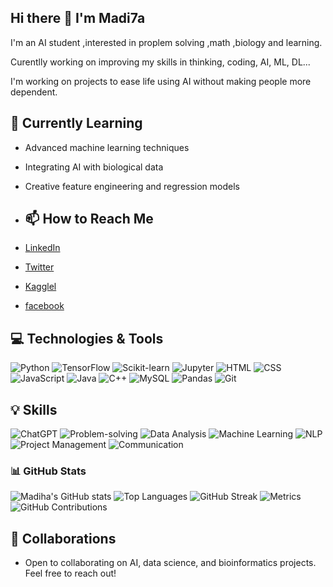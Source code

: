 ## Hi there 👋 I'm Madi7a 
I'm an AI student ,interested in proplem solving ,math ,biology and learning.

Curentlly working on improving my skills in thinking, coding, AI, ML, DL...

 I'm working on projects to ease life using AI without making people more dependent.

 ## 🌱 Currently Learning
- Advanced machine learning techniques
- Integrating AI with biological data
- Creative feature engineering and regression models

- ## 📫 How to Reach Me
- [LinkedIn](https://www.linkedin.com/in/madihasaeid)
- [Twitter](https://x.com/madiha80118057)
- [Kagglel](https:/www.kaggle.com/madihasaeidfarouq)
- [facebook](https://www.facebook.com/madihasaeid1712) 


## 💻 Technologies & Tools
![Python](https://img.shields.io/badge/Python-3776AB?style=flat&logo=python&logoColor=white)
![TensorFlow](https://img.shields.io/badge/TensorFlow-FF6F00?style=flat&logo=tensorflow&logoColor=white)
![Scikit-learn](https://img.shields.io/badge/Scikit--learn-F7931E?style=flat&logo=scikit-learn&logoColor=white)
![Jupyter](https://img.shields.io/badge/Jupyter-F37626?style=flat&logo=jupyter&logoColor=white)
![HTML](https://img.shields.io/badge/HTML-E34F26?style=flat&logo=html5&logoColor=white)
![CSS](https://img.shields.io/badge/CSS-1572B6?style=flat&logo=css3&logoColor=white)
![JavaScript](https://img.shields.io/badge/JavaScript-F7DF1E?style=flat&logo=javascript&logoColor=black)
![Java](https://img.shields.io/badge/Java-007396?style=flat&logo=java&logoColor=white)
![C++](https://img.shields.io/badge/C++-00599C?style=flat&logo=cplusplus&logoColor=white)
![MySQL](https://img.shields.io/badge/MySQL-4479A1?style=flat&logo=mysql&logoColor=white)
![Pandas](https://img.shields.io/badge/Pandas-150458?style=flat&logo=pandas&logoColor=white)
![Git](https://img.shields.io/badge/Git-F05032?style=flat&logo=git&logoColor=white)

## 💡 Skills
![ChatGPT](https://img.shields.io/badge/ChatGPT-00A3E0?style=flat&logo=openai&logoColor=white)
![Problem-solving](https://img.shields.io/badge/Problem--Solving-4D7A8C?style=flat&logo=brain&logoColor=white)
![Data Analysis](https://img.shields.io/badge/Data--Analysis-4B92DB?style=flat&logo=python&logoColor=white)
![Machine Learning](https://img.shields.io/badge/Machine--Learning-F7A85C?style=flat&logo=tensorflow&logoColor=white)
![NLP](https://img.shields.io/badge/NLP-3C3C3C?style=flat&logo=python&logoColor=white)
![Project Management](https://img.shields.io/badge/Project--Management-0C6C8A?style=flat&logo=trello&logoColor=white)
![Communication](https://img.shields.io/badge/Communication-1D4D7A?style=flat&logo=slack&logoColor=white)


### 📊 GitHub Stats
![Madiha's GitHub stats](https://github-readme-stats.vercel.app/api?username=madi7a&show_icons=true&count_private=true&hide_title=true&hide=prs&theme=dark)
![Top Languages](https://github-readme-stats.vercel.app/api/top-langs/?username=madi7a&layout=compact&theme=dark)
![GitHub Streak](https://github-readme-streak-stats.herokuapp.com/?user=madi7a&theme=dark)
![Metrics](https://metrics.lecoq.io/madi7a?template=classic&base.indepth=false&base.hireable=false&base.skip=false&languages=1&languages.ignored=html&languages.colors=github&languages.threshold=0%25&config.timezone=Asia%2FCairo)
![GitHub Contributions](https://activity-graph.herokuapp.com/graph?username=madi7a&theme=react-dark)

## 🤝 Collaborations
- Open to collaborating on AI, data science, and bioinformatics projects. Feel free to reach out!
